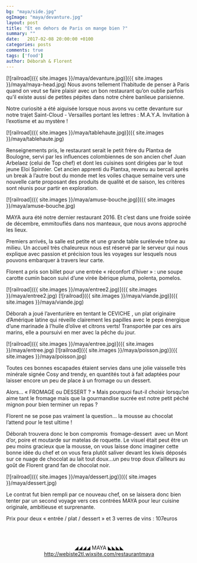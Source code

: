 ```yaml
---
bg: "maya/side.jpg"
ogImage: "maya/devanture.jpg"
layout: post
title: "Et en dehors de Paris on mange bien ?"
summary: ""
date:   2017-02-08 20:00:00 +0100
categories: posts
comments: true
tags: ['food']
author: Déborah & Florent
---
```


[![railroad]({{ site.images }}/maya/devanture.jpg)]({{ site.images }}/maya/maya-head.jpg)
Nous avons tellement l’habitude de penser à Paris quand on veut se faire plaisir avec un bon restaurant qu’on oublie parfois qu’il existe aussi de petites pépites dans notre chère banlieue parisienne.

Notre curiosité a été aiguisée lorsque nous avons vu cette devanture sur notre trajet Saint-Cloud - Versailles portant les lettres : M.A.Y.A. Invitation à l’exotisme et au mystère !

[![railroad]({{ site.images }}/maya/tablehaute.jpg)]({{ site.images }}/maya/tablehaute.jpg)

Renseignements pris, le restaurant serait le petit frère du Plantxa de Boulogne, servi par les influences colombiennes de son ancien chef Juan Arbelaez (celui de Top chef) et dont les cuisines sont dirigées par le tout jeune Eloi Spinnler. Cet ancien apprenti du Plantxa, revenu au bercail après un break à l’autre bout du monde met les voiles chaque semaine vers une nouvelle carte proposant des produits de qualité et de saison, les critères sont réunis pour partir en exploration.

[![railroad]({{ site.images }}/maya/amuse-bouche.jpg)]({{ site.images }}/maya/amuse-bouche.jpg)

MAYA aura été notre dernier restaurant 2016. Et c’est dans une froide soirée de décembre, emmitouflés dans nos manteaux, que nous avons approché les lieux.

Premiers arrivés, la salle est petite et une grande table surélevée trône au milieu.
Un accueil très chaleureux nous est réservé par le serveur qui nous explique avec passion et précision tous les voyages sur lesquels nous pouvons embarquer à travers leur carte. 

Florent a pris son billet pour une entrée « réconfort d’hiver » : une soupe carotte cumin bacon suivi d’une virée ibérique pluma, polenta, pomelos.

[![railroad]({{ site.images }}/maya/entree2.jpg)]({{ site.images }}/maya/entree2.jpg)
[![railroad]({{ site.images }}/maya/viande.jpg)]({{ site.images }}/maya/viande.jpg)
 
Déborah a joué l’aventurière en tentant le CEVICHE , un plat originaire d’Amérique
latine qui réveille clairement les papilles avec le peps énergique d’une marinade à l’huile d’olive et citrons verts! Transportée par ces airs marins, elle a poursuivi en mer avec la pêche du jour.

[![railroad]({{ site.images }}/maya/entree.jpg)]({{ site.images }}/maya/entree.jpg)
[![railroad]({{ site.images }}/maya/poisson.jpg)]({{ site.images }}/maya/poisson.jpg)

Toutes ces bonnes escapades étaient servies dans une jolie vaisselle très minérale  signée Cosy and trendy, en quantités tout à fait adaptées pour laisser encore un peu de place à un fromage ou un dessert.

Alors... « FROMAGE ou DESSERT ? » Mais pourquoi faut-il choisir lorsqu’on aime tant le fromage mais que la gourmandise sucrée est notre petit péché mignon pour bien terminer un repas ?

Florent ne se pose pas vraiment la question… la mousse au chocolat l’attend pour le test ultime !

Déborah trouvera donc le bon compromis  fromage-dessert  avec un Mont d’or, poire et moutarde sur matelas de roquette.  Le visuel était peut être un peu moins gracieux que la mousse, on vous laisse donc imaginer cette bonne idée du chef et on vous fera plutôt saliver devant les kiwis déposés sur ce nuage de chocolat au lait tout doux…un peu trop doux d’ailleurs au goût de Florent grand fan de chocolat noir.

[![railroad]({{ site.images }}/maya/dessert.jpg)]({{ site.images }}/maya/dessert.jpg)

Le contrat fut bien rempli par ce nouveau chef, on se laissera donc bien tenter par un second voyage vers ces contrées MAYA pour leur cuisine originale, ambitieuse et surprenante.

Prix pour deux « entrée / plat / dessert » et 3 verres de vins : 107euros



<br/><br/>
<center>◢◢◢◢   MAYA   ◣◣◣◣</center>
<center><a href="http://webiste2tl.wixsite.com/restaurantmaya">http://webiste2tl.wixsite.com/restaurantmaya</a></center>
<br/>